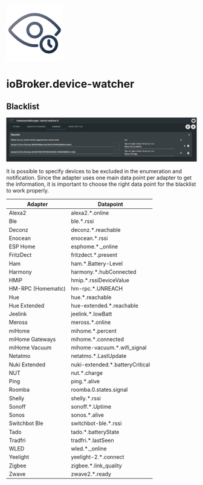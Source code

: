 ![Logo](../../admin/device-watcher.png)
# ioBroker.device-watcher

## Blacklist

![addBlacklist](img/add_blacklist.png)

It is possible to specify devices to be excluded in the enumeration and notification. Since the adapter uses one main data point per adapter to get the information, it is important to choose the right data point for the blacklist to work properly. 


| Adapter            | Datapoint                       |
|--------------------|---------------------------------|
| Alexa2             | alexa2.*.online                 |
| Ble                | ble.*.rssi                      |
| Deconz             | deconz.*.reachable              |
| Enocean            | enocean.*.rssi                  |
| ESP Home           | esphome.*._online               |
| FritzDect          | fritzdect.*.present             |
| Ham                | ham.*.Battery-Level             |
| Harmony            | harmony.*.hubConnected          |
| HMiP               | hmip.*.rssiDeviceValue          |
| HM-RPC (Homematic) | hm-rpc.*.UNREACH                |
| Hue                | hue.*.reachable                 |
| Hue Extended       | hue-extended.*.reachable        |
| Jeelink            | jeelink.*.lowBatt               |
| Meross             | meross.*.online                 |
| miHome             | mihome.*.percent                |
| miHome Gateways    | mihome.*.connected              |
| miHome Vacuum      | mihome-vacuum.*.wifi_signal     |
| Netatmo            | netatmo.*.LastUpdate            |
| Nuki Extended      | nuki-extended.*.batteryCritical |
| NUT                | nut.*.charge                    |
| Ping               | ping.*.alive                    |
| Roomba             | roomba.0.states.signal          |
| Shelly             | shelly.*.rssi                   |
| Sonoff             | sonoff.*.Uptime                 |
| Sonos              | sonos.*.alive                   |
| Switchbot Ble      | switchbot-ble.*.rssi            |
| Tado               | tado.*.batteryState             |
| Tradfri            | tradfri.*.lastSeen              |
| WLED               | wled.*._online                  |
| Yeelight           | yeelight-2.*.connect            |
| Zigbee             | zigbee.*.link_quality           |
| Zwave              | zwave2.*.ready                  |

